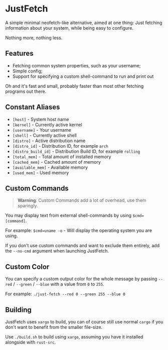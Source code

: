 # JustFetch
A simple minimal neofetch-like alternative, aimed at one thing: Just fetching information about your system, while being easy to configure.

Nothing more, nothing less.

## Features
- Fetching common system properties, such as your username;
- Simple config;
- Support for specifying a custom shell-command to run and print out

Oh and it's fast and small, probably faster than most other fetching programs out there.

## Constant Aliases
- `[host]` - System host name
- `[kernel]` - Currently active kernel
- `[username]` - Your username
- `[shell]` - Currently active shell
- `[distro]` - Active distribution name
- `[distro_id]` - Distribution ID, for example `arch`
- `[distro_build_id]` - Distribution Build ID, for example `rolling`
- `[total_mem]` - Total amount of installed memory
- `[cached_mem]` - Cached amount of memory
- `[available_mem]` - Available memory
- `[used_mem]` - Used memory

## Custom Commands
> **Warning**:
> Custom Commands add a lot of overhead, use them sparingly.

You may display text from external shell-commands by using `$cmd=[command]`.

For example: `$cmd=uname -o` - Will display the operating system you are using.

If you don't use custom commands and want to exclude them entirely, add the `--no-cmd` argument when launching JustFetch.

## Custom Color
You can specify a custom output color for the whole message by passing `--red` / `--green` / `--blue` with a value from `0` to `255`.

For example: `./just-fetch --red 0 --green 255 --blue 0`

## Building
JustFetch uses `xargo` to build, you can of course still use normal `cargo` if you don't want to benefit from the smaller file-size.

Use `./build.sh` to build using `xargo`, assuming you have it installed alongside with `rust-src`.
